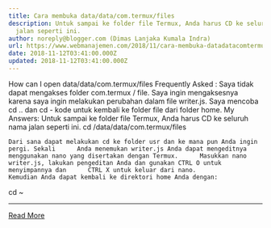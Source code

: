 ```yaml
---
title: Cara membuka data/data/com.termux/files
description: Untuk sampai ke folder file Termux, Anda harus CD ke seluruh nama
  jalan seperti ini.
author: noreply@blogger.com (Dimas Lanjaka Kumala Indra)
url: https://www.webmanajemen.com/2018/11/cara-membuka-datadatacomtermuxfiles.html
date: 2018-11-12T03:41:00.000Z
updated: 2018-11-12T03:41:00.000Z
---
```


How can I open data/data/com.termux/files
Frequently Asked : 
Saya tidak dapat mengakses folder com.termux / file. Saya ingin mengaksesnya karena saya ingin melakukan perubahan dalam file writer.js.
Saya mencoba cd .. dan cd - kode untuk kembali ke folder file dari folder home. 
My Answers: 
    Untuk sampai ke folder file Termux, Anda harus CD ke seluruh      nama jalan seperti ini. 
cd /data/data/com.termux/files

    Dari sana dapat melakukan cd ke folder usr dan ke mana pun Anda ingin pergi. Sekali      Anda menemukan writer.js Anda dapat mengeditnya menggunakan nano yang disertakan dengan Termux.      Masukkan nano writer.js, lakukan pengeditan Anda dan gunakan CTRL O untuk menyimpannya dan      CTRL X untuk keluar dari nano. 
    Kemudian Anda dapat kembali ke direktori home Anda dengan: 
cd ~<hr/> <a href="https://www.webmanajemen.com/2018/11/cara-membuka-datadatacomtermuxfiles.html" rel="follow" class="button" id="read-more">Read More</a>
